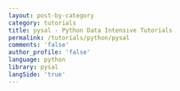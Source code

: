 ```yaml
---
layout: post-by-category
category: tutorials
title: pysal - Python Data Intensive Tutorials
permalink: /tutorials/python/pysal
comments: 'false'
author_profile: 'false'
language: python
library: pysal
langSide: 'true'
---
```

